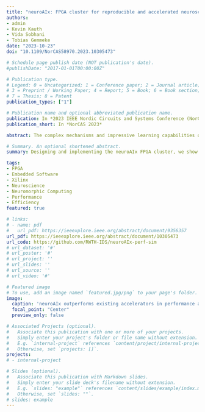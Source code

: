 ```yaml
---
title: "neuroAIx: FPGA cluster for reproducible and accelerated neuroscience simulations of SNNs"
authors:
- admin
- Kevin Kauth
- Vida Sobhani
- Tobias Gemmeke
date: "2023-10-23"
doi: "10.1109/NorCAS58970.2023.10305473"

# Schedule page publish date (NOT publication's date).
#publishDate: "2017-01-01T00:00:00Z"

# Publication type.
# Legend: 0 = Uncategorized; 1 = Conference paper; 2 = Journal article;
# 3 = Preprint / Working Paper; 4 = Report; 5 = Book; 6 = Book section;
# 7 = Thesis; 8 = Patent
publication_types: ["1"]

# Publication name and optional abbreviated publication name.
publication: In *2023 IEEE Nordic Circuits and Systems Conference (NorCAS)*
publication_short: In *NorCAS 2023*

abstract: The complex mechanisms and impressive learning capabilities of the human brain inspire the search for ever more efficient neural network models. Investigating the specific nature of biological neural networks in accelerated simulations with hundreds of millions of synapses, however, pushes even the most sophisticated systems to their limits. At the same time, the inherent chaotic nature of spiking networks and their typically distributed simulation complicates reproducibility, which is a major concern in both research and engineering. With HPC systems incrementally surpassing biological real-time in the simulation of neuroscience networks of significant size and complexity, novel computing architectures are required to reach disruptive speed-ups while assuring determinism and providing flexibility for continuous adaptations to new insights from neuroscience.To this end, we developed the neuroAIx FPGA cluster, based on off-the-shelf AMD/Xilinx FPGAs. It integrates a proprietary ultra-low-latency communication architecture and a custom short-range synchronization algorithm that brings worst-case source-to-destination spike latency down to 2 microseconds. Together with a latency-hiding memory-prefetch procedure, it enables deterministic simulations of the widely-used cortical microcircuit model, with nearly 80k neurons and 300M synapses, with an acceleration factor of 20x compared to biological real-time. This surpasses all existing systems, outperforming non-FPGA platforms by 10x, while providing the flexibility needed to explore neuro-inspired algorithms in the future.

# Summary. An optional shortened abstract.
summary: Designing and implementing the neuroAIx FPGA cluster, we show how a combination of novel communication topology, local synchronization algorithm and design paradigms like maximizing neuron-per-node density lead to a neuromorphic system that enables high-speed, deterministic and efficient neuroscience simulations.

tags:
- FPGA
- Embedded Software
- Xilinx
- Neuroscience
- Neuromorphic Computing
- Performance
- Efficiency
featured: true

# links:
# - name: pdf
#   url_pdf: https://ieeexplore.ieee.org/abstract/document/9356357
url_pdf: https://ieeexplore.ieee.org/abstract/document/10305473
url_code: https://github.com/RWTH-IDS/neuroAIx-perf-sim
# url_dataset: '#'
# url_poster: '#'
# url_project: ''
# url_slides: ''
# url_source: ''
# url_video: '#'

# Featured image
# To use, add an image named `featured.jpg/png` to your page's folder. 
image:
  caption: 'neuroAIx outperforms existing accelerators in performance and efficiency'
  focal_point: "Center"
  preview_only: false

# Associated Projects (optional).
#   Associate this publication with one or more of your projects.
#   Simply enter your project's folder or file name without extension.
#   E.g. `internal-project` references `content/project/internal-project/index.md`.
#   Otherwise, set `projects: []`.
projects:
# - internal-project

# Slides (optional).
#   Associate this publication with Markdown slides.
#   Simply enter your slide deck's filename without extension.
#   E.g. `slides: "example"` references `content/slides/example/index.md`.
#   Otherwise, set `slides: ""`.
# slides: example
---
```


<!-- {{% alert note %}}
Click the *Cite* button above to demo the feature to enable visitors to import publication metadata into their reference management software.
{{% /alert %}}

{{% alert note %}}
Click the *Slides* button above to demo academia's Markdown slides feature.
{{% /alert %}}

Supplementary notes can be added here, including [code and math](https://sourcethemes.com/academic/docs/writing-markdown-latex/). -->

